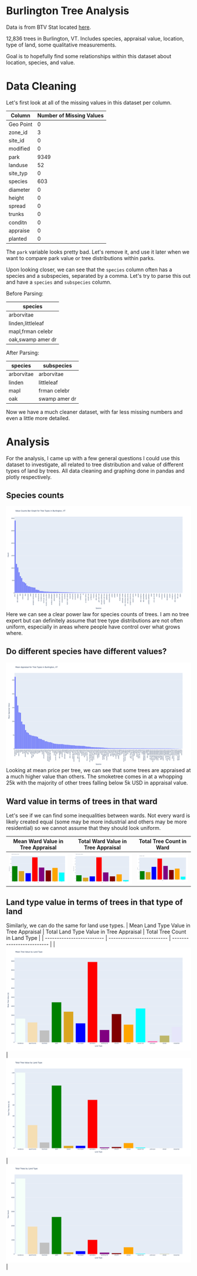 # Burlington Tree Analysis
Data is from BTV Stat located [here](https://data.burlingtonvt.gov/explore/dataset/planting-sites/information/).

12,836 trees in Burlington, VT. Includes species, appraisal value, location, type of land, some qualitative measurements.

Goal is to hopefully find some relationships within this dataset about location, species, and value.

# Data Cleaning
Let's first look at all of the missing values in this dataset per column.

| Column | Number of Missing Values |
| -----------| -------- |
| Geo Point | 0 |
| zone_id | 3 |
| site_id | 0 |
| modified | 0 |
| park | 9349 |
| landuse | 52 |
| site_typ | 0 |
| species | 603 |
| diameter | 0 |
| height | 0 |
| spread | 0 |
| trunks | 0 |
| conditn | 0 |
| appraise | 0 |
| planted | 0 |

The `park` variable looks pretty bad. Let's remove it, and use it later when we want to compare park value or tree distributions within parks.

Upon looking closer, we can see that the `species` column often has a species and a subspecies, separated by a comma. Let's try to parse this out and have a `species` and `subspecies` column.

Before Parsing:

| species |
| ------- |
| arborvitae |
| linden,littleleaf |
| mapl,frman celebr |
| oak,swamp amer dr |

After Parsing:

| species | subspecies |
| ------- | --------- |
| arborvitae | arborvitae |
| linden | littleleaf |
| mapl | frman celebr |
| oak | swamp amer dr |

Now we have a much cleaner dataset, with far less missing numbers and even a little more detailed.

# Analysis
For the analysis, I came up with a few general questions I could use this dataset to investigate, all related to tree distribution and value of different types of land by trees.  All data cleaning and graphing done in pandas and plotly respectively.

## Species counts
![species counts](images/species_bar.png)
Here we can see a clear power law for species counts of trees. I am no tree expert but can definitely assume that tree type distributions are not often uniform, especially in areas where people have control over what grows where.

## Do different species have different values?
![species counts](images/species_price.png)
Looking at mean price per tree, we can see that some trees are appraised at a much higher value than others. The smoketree comes in at a whopping 25k with the majority of other trees falling below 5k USD in appraisal value.

## Ward value in terms of trees in that ward
Let's see if we can find some inequalities between wards. Not every ward is likely created equal (some may be more industrial and others may be more residential) so we cannot assume that they should look uniform.

| Mean Ward Value in Tree Appraisal | Total Ward Value in Tree Appraisal | Total Tree Count in Ward |
| ------------------------- | ------------------------- | ------------------------- |
|![mean ward tree value](images/mean_ward_value.png) | ![total ward tree value](images/total_ward_value.png) | ![total ward tree count](images/num_trees_ward.png)|

## Land type value in terms of trees in that type of land
Similarly, we can do the same for land use types.
| Mean Land Type Value in Tree Appraisal | Total Land Type Value in Tree Appraisal | Total Tree Count in Land Type |
| ------------------------- | ------------------------- | ------------------------- |
|![mean land tree value](images/mean_land_value.png) | ![total land tree value](images/total_land_value.png) | ![total land tree count](images/num_trees_land.png)|
